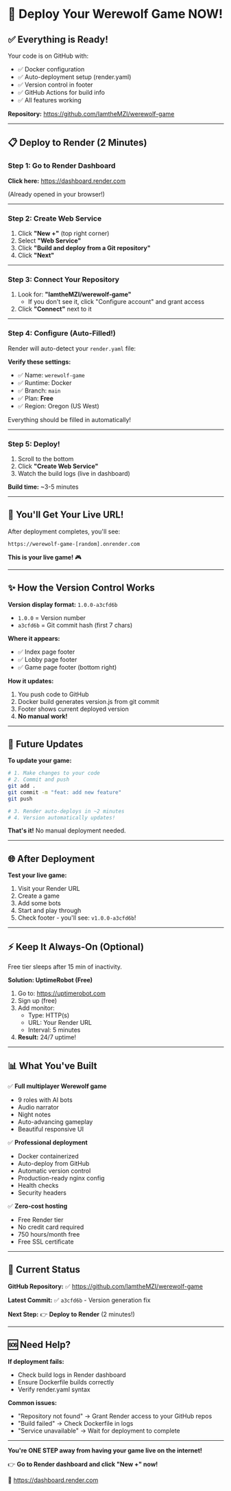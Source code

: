 # 🚀 Deploy Your Werewolf Game NOW!

## ✅ Everything is Ready!

Your code is on GitHub with:
- ✅ Docker configuration
- ✅ Auto-deployment setup (render.yaml)
- ✅ Version control in footer
- ✅ GitHub Actions for build info
- ✅ All features working

**Repository:** https://github.com/IamtheMZI/werewolf-game

---

## 📋 Deploy to Render (2 Minutes)

### Step 1: Go to Render Dashboard

**Click here:** https://dashboard.render.com

(Already opened in your browser!)

---

### Step 2: Create Web Service

1. Click **"New +"** (top right corner)
2. Select **"Web Service"**
3. Click **"Build and deploy from a Git repository"**
4. Click **"Next"**

---

### Step 3: Connect Your Repository

1. Look for: **"IamtheMZI/werewolf-game"**
   - If you don't see it, click "Configure account" and grant access
2. Click **"Connect"** next to it

---

### Step 4: Configure (Auto-Filled!)

Render will auto-detect your `render.yaml` file:

**Verify these settings:**
- ✅ Name: `werewolf-game`
- ✅ Runtime: Docker
- ✅ Branch: `main`
- ✅ Plan: **Free**
- ✅ Region: Oregon (US West)

Everything should be filled in automatically!

---

### Step 5: Deploy!

1. Scroll to the bottom
2. Click **"Create Web Service"**
3. Watch the build logs (live in dashboard)

**Build time:** ~3-5 minutes

---

## 🎉 You'll Get Your Live URL!

After deployment completes, you'll see:

```
https://werewolf-game-[random].onrender.com
```

**This is your live game!** 🎮

---

## ✨ How the Version Control Works

**Version display format:** `1.0.0-a3cfd6b`
- `1.0.0` = Version number
- `a3cfd6b` = Git commit hash (first 7 chars)

**Where it appears:**
- ✅ Index page footer
- ✅ Lobby page footer
- ✅ Game page footer (bottom right)

**How it updates:**
1. You push code to GitHub
2. Docker build generates version.js from git commit
3. Footer shows current deployed version
4. **No manual work!**

---

## 🔄 Future Updates

**To update your game:**

```bash
# 1. Make changes to your code
# 2. Commit and push
git add .
git commit -m "feat: add new feature"
git push

# 3. Render auto-deploys in ~2 minutes
# 4. Version automatically updates!
```

**That's it!** No manual deployment needed.

---

## 🌐 After Deployment

**Test your live game:**

1. Visit your Render URL
2. Create a game
3. Add some bots
4. Start and play through
5. Check footer - you'll see: `v1.0.0-a3cfd6b`!

---

## ⚡ Keep It Always-On (Optional)

Free tier sleeps after 15 min of inactivity.

**Solution: UptimeRobot (Free)**

1. Go to: https://uptimerobot.com
2. Sign up (free)
3. Add monitor:
   - Type: HTTP(s)
   - URL: Your Render URL
   - Interval: 5 minutes
4. **Result:** 24/7 uptime!

---

## 📊 What You've Built

✅ **Full multiplayer Werewolf game**
- 9 roles with AI bots
- Audio narrator
- Night notes
- Auto-advancing gameplay
- Beautiful responsive UI

✅ **Professional deployment**
- Docker containerized
- Auto-deploy from GitHub
- Automatic version control
- Production-ready nginx config
- Health checks
- Security headers

✅ **Zero-cost hosting**
- Free Render tier
- No credit card required
- 750 hours/month free
- Free SSL certificate

---

## 🎯 Current Status

**GitHub Repository:**
✅ https://github.com/IamtheMZI/werewolf-game

**Latest Commit:**
✅ `a3cfd6b` - Version generation fix

**Next Step:**
👉 **Deploy to Render** (2 minutes!)

---

## 🆘 Need Help?

**If deployment fails:**
- Check build logs in Render dashboard
- Ensure Dockerfile builds correctly
- Verify render.yaml syntax

**Common issues:**
- "Repository not found" → Grant Render access to your GitHub repos
- "Build failed" → Check Dockerfile in logs
- "Service unavailable" → Wait for deployment to complete

---

**You're ONE STEP away from having your game live on the internet!**

👉 **Go to Render dashboard and click "New +" now!**

🔗 https://dashboard.render.com
